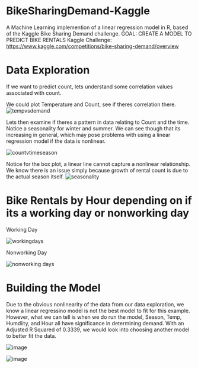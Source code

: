 # BikeSharingDemand-Kaggle
A Machine Learning implemention of a linear regression model in R, based of the Kaggle Bike Sharing Demand challenge.
GOAL: CREATE A MODEL TO PREDICT BIKE RENTALS
Kaggle Challenge: https://www.kaggle.com/competitions/bike-sharing-demand/overview

# Data Exploration
If we want to predict count, lets understand some correlation values associated with count.

We could plot Temperature and Count, see if theres correlation there.
![tempvsdemand](https://github.com/chriscastillo1/BikeSharingDemand-Kaggle/assets/70082335/19694458-4589-4d17-8fe9-664122a97fad)

Lets then examine if theres a pattern in data relating to Count and the time.
Notice a seasonality for winter and summer. We can see though that its increasing in general, which may pose problems with using a linear regression model if the data is nonlinear.

![countvtimeseason](https://github.com/chriscastillo1/BikeSharingDemand-Kaggle/assets/70082335/99a50285-12cf-4618-affd-4454c3050114)

Notice for the box plot, a linear line cannot capture a nonlinear relationship. We know there is an issue simply because growth of rental count is due to the actual season itself.
![seasonality](https://github.com/chriscastillo1/BikeSharingDemand-Kaggle/assets/70082335/0f0ddd66-2d85-44ba-9763-9ec0d0c6bdcf)

# Bike Rentals by Hour depending on if its a working day or nonworking day
Working Day

![workingdays](https://github.com/chriscastillo1/BikeSharingDemand-Kaggle/assets/70082335/406ddd8e-1419-4a1b-bff4-a1ba936309d1)

Nonworking Day

![nonworking days](https://github.com/chriscastillo1/BikeSharingDemand-Kaggle/assets/70082335/31de7c81-f8bb-44b7-a431-ac26b9f7beb9)

# Building the Model
Due to the obvious nonlinearity of the data from our data exploration, we know a linear regressino model is not the best model to fit for this example.
However, what we can tell is when we do run the model, Season, Temp, Humdiity, and Hour all have significance in determining demand. With an Adjusted R Squared of 0.3339,
we would look into choosing another model to better fit the data.

![image](https://github.com/chriscastillo1/BikeSharingDemand-Kaggle/assets/70082335/c0b71093-3249-4ef3-a260-98b55911efe0)

![image](https://github.com/chriscastillo1/BikeSharingDemand-Kaggle/assets/70082335/59c3db21-a393-44c2-b72f-51d07469ccf9)
